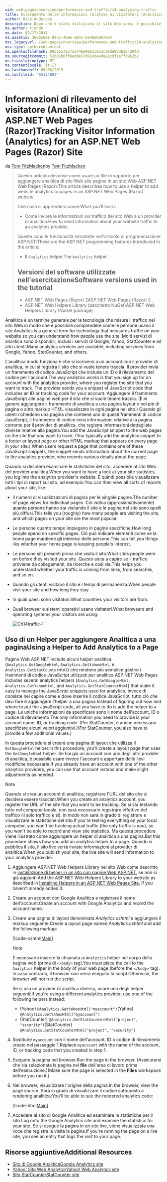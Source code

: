 ```yaml
---
uid: web-pages/overview/performance-and-traffic/14-analyzing-traffic
title: Rilevamento delle informazioni relative ai visitatori (Analitica) per un ASP.NET Web Pages (Razor) del sito | Microsoft Docs
author: Rick-Anderson
description: Dopo che è stato utilizzato il sito Web sarà, è possibile analizzare il traffico dei siti Web.
ms.author: riande
ms.date: 02/17/2014
ms.assetid: 360bc6e1-84c5-4b8e-a84c-ea48ab807aa4
msc.legacyurl: /web-pages/overview/performance-and-traffic/14-analyzing-traffic
msc.type: authoredcontent
ms.openlocfilehash: 095a5572c755446e0661c052ca9de82d636429fd
ms.sourcegitcommit: 51b01b6ff8edde57d8243e4da28c9f1e7f1962b2
ms.translationtype: MT
ms.contentlocale: it-IT
ms.lasthandoff: 05/06/2019
ms.locfileid: "65134603"
---
```

# <a name="tracking-visitor-information-analytics-for-an-aspnet-web-pages-razor-site"></a><span data-ttu-id="c1aa7-103">Informazioni di rilevamento del visitatore (Analitica) per un sito di ASP.NET Web Pages (Razor)</span><span class="sxs-lookup"><span data-stu-id="c1aa7-103">Tracking Visitor Information (Analytics) for an ASP.NET Web Pages (Razor) Site</span></span>

<span data-ttu-id="c1aa7-104">da [Tom FitzMacken](https://github.com/tfitzmac)</span><span class="sxs-lookup"><span data-stu-id="c1aa7-104">by [Tom FitzMacken](https://github.com/tfitzmac)</span></span>

> <span data-ttu-id="c1aa7-105">Questo articolo descrive come usare un file di supporto per aggiungere analitica di sito Web alle pagine in un sito Web ASP.NET Web Pages (Razor).</span><span class="sxs-lookup"><span data-stu-id="c1aa7-105">This article describes how to use a helper to add website analytics to pages in an ASP.NET Web Pages (Razor) website.</span></span>
> 
> <span data-ttu-id="c1aa7-106">Che cosa si apprenderà come:</span><span class="sxs-lookup"><span data-stu-id="c1aa7-106">What you'll learn:</span></span>
> 
> - <span data-ttu-id="c1aa7-107">Come inviare le informazioni sul traffico del sito Web a un provider di analitica.</span><span class="sxs-lookup"><span data-stu-id="c1aa7-107">How to send information about your website traffic to an analytics provider.</span></span>
> 
> <span data-ttu-id="c1aa7-108">Queste sono le funzionalità introdotte nell'articolo di programmazione ASP.NET:</span><span class="sxs-lookup"><span data-stu-id="c1aa7-108">These are the ASP.NET programming features introduced in the article:</span></span>
> 
> - <span data-ttu-id="c1aa7-109">Il `Analytics` helper.</span><span class="sxs-lookup"><span data-stu-id="c1aa7-109">The `Analytics` helper.</span></span>
>   
> 
> ## <a name="software-versions-used-in-the-tutorial"></a><span data-ttu-id="c1aa7-110">Versioni del software utilizzate nell'esercitazione</span><span class="sxs-lookup"><span data-stu-id="c1aa7-110">Software versions used in the tutorial</span></span>
> 
> 
> - <span data-ttu-id="c1aa7-111">ASP.NET Web Pages (Razor) 2</span><span class="sxs-lookup"><span data-stu-id="c1aa7-111">ASP.NET Web Pages (Razor) 2</span></span>
> - <span data-ttu-id="c1aa7-112">ASP.NET Web Helpers Library (pacchetto NuGet)</span><span class="sxs-lookup"><span data-stu-id="c1aa7-112">ASP.NET Web Helpers Library (NuGet package)</span></span>

<span data-ttu-id="c1aa7-113">Analitica è un termine generale per la tecnologia che misura il traffico nel sito Web in modo che è possibile comprendere come le persone usano il sito.</span><span class="sxs-lookup"><span data-stu-id="c1aa7-113">Analytics is a general term for technology that measures traffic on your website so you can understand how people use the site.</span></span> <span data-ttu-id="c1aa7-114">Molti servizi di analitica sono disponibili, inclusi i servizi di Google, Yahoo, StatCounter e ad altri utenti.</span><span class="sxs-lookup"><span data-stu-id="c1aa7-114">Many analytics services are available, including services from Google, Yahoo, StatCounter, and others.</span></span>

<span data-ttu-id="c1aa7-115">L'analitica modo funziona è che si iscriversi a un account con il provider di analitica, in cui si registra il sito che si vuole tenere traccia. Il provider invia un frammento di codice JavaScript che include un ID o il rilevamento del codice per l'account.</span><span class="sxs-lookup"><span data-stu-id="c1aa7-115">The way analytics works is that you sign up for an account with the analytics provider, where you register the site that you want to track. The provider sends you a snippet of JavaScript code that includes an ID or tracking code for your account.</span></span> <span data-ttu-id="c1aa7-116">Aggiungere il frammento JavaScript alle pagine web per il sito che si vuole tenere traccia. (È in genere aggiungere il frammento di analitica a una pagina layout o nel piè di pagina o altro markup HTML visualizzato in ogni pagina nel sito.) Quando gli utenti richiedono una pagina che contiene uno di questi frammenti di codice JavaScript, il frammento di codice invia informazioni relative alla pagina corrente per il provider di analitica, che registra informazioni dettagliate diverse relative alla pagina.</span><span class="sxs-lookup"><span data-stu-id="c1aa7-116">You add the JavaScript snippet to the web pages on the site that you want to track. (You typically add the analytics snippet to a footer or layout page or other HTML markup that appears on every page in your site.) When users request a page that contains one of these JavaScript snippets, the snippet sends information about the current page to the analytics provider, who records various details about the page.</span></span>

<span data-ttu-id="c1aa7-117">Quando si desidera esaminare le statistiche del sito, accedere al sito Web del provider analitica.</span><span class="sxs-lookup"><span data-stu-id="c1aa7-117">When you want to have a look at your site statistics, you log into the analytics provider's website.</span></span> <span data-ttu-id="c1aa7-118">È quindi possibile visualizzare tutti i tipi di report sul sito, ad esempio:</span><span class="sxs-lookup"><span data-stu-id="c1aa7-118">You can then view all sorts of reports about your site, like:</span></span>

- <span data-ttu-id="c1aa7-119">Il numero di visualizzazioni di pagina per le singole pagine.</span><span class="sxs-lookup"><span data-stu-id="c1aa7-119">The number of page views for individual pages.</span></span> <span data-ttu-id="c1aa7-120">Ciò indica (approssimativamente) quante persone hanno sta visitando il sito e le pagine nel sito sono quelli più diffusi.</span><span class="sxs-lookup"><span data-stu-id="c1aa7-120">This tells you (roughly) how many people are visiting the site, and which pages on your site are the most popular.</span></span>
- <span data-ttu-id="c1aa7-121">Le persone quanto tempo impiegano in pagine specifiche.</span><span class="sxs-lookup"><span data-stu-id="c1aa7-121">How long people spend on specific pages.</span></span> <span data-ttu-id="c1aa7-122">Ciò può indicare elementi come se la home page mantiene gli interessi delle persone.</span><span class="sxs-lookup"><span data-stu-id="c1aa7-122">This can tell you things like whether your home page is keeping people's interest.</span></span>
- <span data-ttu-id="c1aa7-123">Le persone siti presenti prima che visita il sito.</span><span class="sxs-lookup"><span data-stu-id="c1aa7-123">What sites people were on before they visited your site.</span></span> <span data-ttu-id="c1aa7-124">Questo aiuta a capire se il traffico proviene da collegamenti, da ricerche e così via.</span><span class="sxs-lookup"><span data-stu-id="c1aa7-124">This helps you understand whether your traffic is coming from links, from searches, and so on.</span></span>
- <span data-ttu-id="c1aa7-125">Quando gli utenti visitano il sito e i tempi di permanenza.</span><span class="sxs-lookup"><span data-stu-id="c1aa7-125">When people visit your site and how long they stay.</span></span>
- <span data-ttu-id="c1aa7-126">In quali paesi sono visitatori.</span><span class="sxs-lookup"><span data-stu-id="c1aa7-126">What countries your visitors are from.</span></span>
- <span data-ttu-id="c1aa7-127">Quali browser e sistemi operativi usano visitatori.</span><span class="sxs-lookup"><span data-stu-id="c1aa7-127">What browsers and operating systems your visitors are using.</span></span>

    ![Ch14traffic-1](14-analyzing-traffic/_static/image1.jpg)

## <a name="using-a-helper-to-add-analytics-to-a-page"></a><span data-ttu-id="c1aa7-129">Uso di un Helper per aggiungere Analitica a una pagina</span><span class="sxs-lookup"><span data-stu-id="c1aa7-129">Using a Helper to Add Analytics to a Page</span></span>

<span data-ttu-id="c1aa7-130">Pagine Web ASP.NET include alcuni helper analitica (`Analytics.GetGoogleHtml`, `Analytics.GetYahooHtml`, e `Analytics.GetStatCounterHtml`) che rendono più semplice gestire i frammenti di codice JavaScript utilizzati per analitica.</span><span class="sxs-lookup"><span data-stu-id="c1aa7-130">ASP.NET Web Pages includes several analytics helpers (`Analytics.GetGoogleHtml`, `Analytics.GetYahooHtml`, and `Analytics.GetStatCounterHtml`) that make it easy to manage the JavaScript snippets used for analytics.</span></span> <span data-ttu-id="c1aa7-131">Invece di consiste nel capire come e dove inserire il codice JavaScript, tutto ciò che devi fare è aggiungere l'helper a una pagina.</span><span class="sxs-lookup"><span data-stu-id="c1aa7-131">Instead of figuring out how and where to put the JavaScript code, all you have to do is add the helper to a page.</span></span> <span data-ttu-id="c1aa7-132">Le uniche informazioni da specificare sono il nome dell'account, ID o codice di rilevamento.</span><span class="sxs-lookup"><span data-stu-id="c1aa7-132">The only information you need to provide is your account name, ID, or tracking code.</span></span> <span data-ttu-id="c1aa7-133">(Per StatCounter, è anche necessario specificare alcuni valori aggiuntivi.)</span><span class="sxs-lookup"><span data-stu-id="c1aa7-133">(For StatCounter, you also have to provide a few additional values.)</span></span>

<span data-ttu-id="c1aa7-134">In questa procedura si creerà una pagina di layout che utilizza il `GetGoogleHtml` helper.</span><span class="sxs-lookup"><span data-stu-id="c1aa7-134">In this procedure, you'll create a layout page that uses the `GetGoogleHtml` helper.</span></span> <span data-ttu-id="c1aa7-135">Se hai già un account con uno degli altri provider di analitica, è possibile usare invece l'account e apportare delle lievi modifiche necessarie.</span><span class="sxs-lookup"><span data-stu-id="c1aa7-135">If you already have an account with one of the other analytics providers, you can use that account instead and make slight adjustments as needed.</span></span>

> [!NOTE]
> <span data-ttu-id="c1aa7-136">Quando si crea un account di analitica, registrare l'URL del sito che si desidera essere tracciati.</span><span class="sxs-lookup"><span data-stu-id="c1aa7-136">When you create an analytics account, you register the URL of the site that you want to be tracking.</span></span> <span data-ttu-id="c1aa7-137">Se si sta testando tutto nel computer locale, non sarà necessario registrare effettivo del traffico (il solo traffico è si), in modo non sarà in grado di registrare e visualizzare le statistiche del sito.</span><span class="sxs-lookup"><span data-stu-id="c1aa7-137">If you're testing everything on your local computer, you won't be tracking actual traffic (the only traffic is you), so you won't be able to record and view site statistics.</span></span> <span data-ttu-id="c1aa7-138">Ma questa procedura viene illustrato come aggiungere un helper di analitica a una pagina.</span><span class="sxs-lookup"><span data-stu-id="c1aa7-138">But this procedure shows how you add an analytics helper to a page.</span></span> <span data-ttu-id="c1aa7-139">Quando si pubblica il sito, il sito live verrà inviate informazioni al provider di analitica.</span><span class="sxs-lookup"><span data-stu-id="c1aa7-139">When you publish your site, the live site will send information to your analytics provider.</span></span>

1. <span data-ttu-id="c1aa7-140">Aggiungere ASP.NET Web Helpers Library nel sito Web come descritto in [installazione di helper in un sito con pagine Web ASP.NET](https://go.microsoft.com/fwlink/?LinkId=252372), se non si già aggiunti.</span><span class="sxs-lookup"><span data-stu-id="c1aa7-140">Add the ASP.NET Web Helpers Library to your website as described in [Installing Helpers in an ASP.NET Web Pages Site](https://go.microsoft.com/fwlink/?LinkId=252372), if you haven't already added it.</span></span>
2. <span data-ttu-id="c1aa7-141">Creare un account con Google Analitica e registrare il nome dell'account.</span><span class="sxs-lookup"><span data-stu-id="c1aa7-141">Create an account with Google Analytics and record the account name.</span></span>
3. <span data-ttu-id="c1aa7-142">Creare una pagina di layout denominata *Analytics.cshtml* e aggiungere il markup seguente:</span><span class="sxs-lookup"><span data-stu-id="c1aa7-142">Create a layout page named *Analytics.cshtml* and add the following markup:</span></span>

    [!code-cshtml[Main](14-analyzing-traffic/samples/sample1.cshtml)]

    > [!NOTE]
    > <span data-ttu-id="c1aa7-143">È necessario inserire la chiamata ai `Analytics` helper nel corpo della pagina web (prima di `</body>` tag).</span><span class="sxs-lookup"><span data-stu-id="c1aa7-143">You must place the call to the `Analytics` helper in the body of your web page (before the `</body>` tag).</span></span> <span data-ttu-id="c1aa7-144">In caso contrario, il browser non verrà eseguito lo script.</span><span class="sxs-lookup"><span data-stu-id="c1aa7-144">Otherwise, the browser will not run the script.</span></span>

    <span data-ttu-id="c1aa7-145">Se si usa un provider di analitica diverso, usare uno degli helper seguenti:</span><span class="sxs-lookup"><span data-stu-id="c1aa7-145">If you're using a different analytics provider, use one of the following helpers instead:</span></span>

    - <span data-ttu-id="c1aa7-146">(Yahoo) `@Analytics.GetYahooHtml("myaccount")`</span><span class="sxs-lookup"><span data-stu-id="c1aa7-146">(Yahoo) `@Analytics.GetYahooHtml("myaccount")`</span></span>
    - <span data-ttu-id="c1aa7-147">(StatCounter) `@Analytics.GetStatCounterHtml("project", "security")`</span><span class="sxs-lookup"><span data-stu-id="c1aa7-147">(StatCounter) `@Analytics.GetStatCounterHtml("project", "security")`</span></span>
4. <span data-ttu-id="c1aa7-148">Sostituire `myaccount` con il nome dell'account, ID o codice di rilevamento creato nel passaggio 1.</span><span class="sxs-lookup"><span data-stu-id="c1aa7-148">Replace `myaccount` with the name of the account, ID, or tracking code that you created in step 1.</span></span>
5. <span data-ttu-id="c1aa7-149">Eseguire la pagina nel browser.</span><span class="sxs-lookup"><span data-stu-id="c1aa7-149">Run the page in the browser.</span></span> <span data-ttu-id="c1aa7-150">(Assicurarsi che sia selezionata la pagina nel **file** dell'area di lavoro prima dell'esecuzione.)</span><span class="sxs-lookup"><span data-stu-id="c1aa7-150">(Make sure the page is selected in the **Files** workspace before you run it.)</span></span>
6. <span data-ttu-id="c1aa7-151">Nel browser, visualizzare l'origine della pagina.</span><span class="sxs-lookup"><span data-stu-id="c1aa7-151">In the browser, view the page source.</span></span> <span data-ttu-id="c1aa7-152">Sarà in grado di visualizzare il codice sottoposto a rendering analitica:</span><span class="sxs-lookup"><span data-stu-id="c1aa7-152">You'll be able to see the rendered analytics code:</span></span>

    [!code-html[Main](14-analyzing-traffic/samples/sample2.html)]
7. <span data-ttu-id="c1aa7-153">Accedere al sito di Google Analitica ed esaminare le statistiche per il sito.</span><span class="sxs-lookup"><span data-stu-id="c1aa7-153">Log onto the Google Analytics site and examine the statistics for your site.</span></span> <span data-ttu-id="c1aa7-154">Se si esegue la pagina in un sito live, viene visualizzata una voce che registra la visita la pagina.</span><span class="sxs-lookup"><span data-stu-id="c1aa7-154">If you're running the page on a live site, you see an entry that logs the visit to your page.</span></span>

<a id="Additional_Resources"></a>
## <a name="additional-resources"></a><span data-ttu-id="c1aa7-155">Risorse aggiuntive</span><span class="sxs-lookup"><span data-stu-id="c1aa7-155">Additional Resources</span></span>

- [<span data-ttu-id="c1aa7-156">Sito di Google Analitica</span><span class="sxs-lookup"><span data-stu-id="c1aa7-156">Google Analytics site</span></span>](https://www.google.com/analytics/)
- [<span data-ttu-id="c1aa7-157">Yahoo! Sito Web Analytics</span><span class="sxs-lookup"><span data-stu-id="c1aa7-157">Yahoo! Web Analytics site</span></span>](http://help.yahoo.com/l/us/yahoo/ywa/)
- [<span data-ttu-id="c1aa7-158">Sito StatCounter</span><span class="sxs-lookup"><span data-stu-id="c1aa7-158">StatCounter site</span></span>](http://statcounter.com/)
